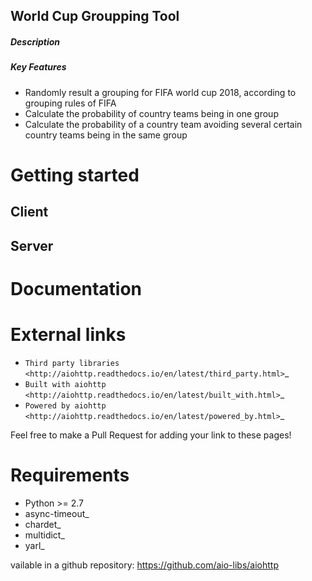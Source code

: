 
## World Cup Groupping Tool



##### Description



   

##### Key Features

- Randomly result a grouping for FIFA world cup 2018, according to grouping rules of FIFA 
- Calculate the probability of  country teams being in one group
- Calculate the probability of a country team avoiding several certain country teams being in the same group


Getting started
===============

Client
------





Server
------






Documentation
=============



External links
==============

* `Third party libraries
  <http://aiohttp.readthedocs.io/en/latest/third_party.html>`_
* `Built with aiohttp
  <http://aiohttp.readthedocs.io/en/latest/built_with.html>`_
* `Powered by aiohttp
  <http://aiohttp.readthedocs.io/en/latest/powered_by.html>`_

Feel free to make a Pull Request for adding your link to these pages!



Requirements
============

- Python >= 2.7
- async-timeout_
- chardet_
- multidict_
- yarl_

vailable in a github repository:
https://github.com/aio-libs/aiohttp


